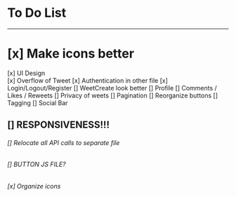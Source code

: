 # To Do List
------------

# [x] Make icons better
[x] UI Design    
    [x] Overflow of Tweet
[x] Authentication in other file
[x] Login/Logout/Register
[] WeetCreate look better
[] Profile
[] Comments / Likes / Reweets
[] Privacy of weets
[] Pagination
[] Reorganize buttons
[] Tagging
[] Social Bar


## [] RESPONSIVENESS!!! 

###### [] Relocate all API calls to separate file
###### [] BUTTON JS FILE?
###### [x] Organize icons
